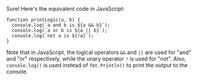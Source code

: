 Sure! Here's the equivalent code in JavaScript:
```
function printLogic(a, b) {
  console.log(`a and b is ${a && b}`);
  console.log(`a or b is ${a || b}`);
  console.log(`not a is ${!a}`);
}
```
Note that in JavaScript, the logical operators `&&` and `||` are used for "and" and "or" respectively, while the unary operator `!` is used for "not". Also, `console.log()` is used instead of `fmt.Println()` to print the output to the console.
